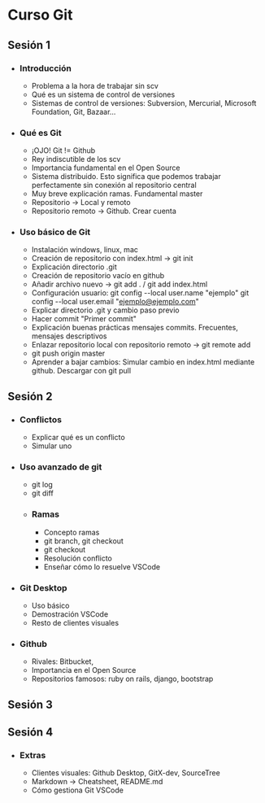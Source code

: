# Curso Git

## Sesión 1
* ### Introducción
    * Problema a la hora de trabajar sin scv
    * Qué es un sistema de control de versiones
    * Sistemas de control de versiones: Subversion, Mercurial, Microsoft Foundation, Git, Bazaar...
* ### Qué es Git
    * ¡OJO! Git != Github
    * Rey indiscutible de los scv
    * Importancia fundamental en el Open Source
    * Sistema distribuido. Esto significa que podemos trabajar perfectamente sin conexión al repositorio central
    * Muy breve explicación ramas. Fundamental master
    * Repositorio -> Local y remoto
    * Repositorio remoto -> Github. Crear cuenta
* ### Uso básico de Git
    * Instalación windows, linux, mac
    * Creación de repositorio con index.html -> git init
    * Explicación directorio .git
    * Creación de repositorio vacío en github
    * Añadir archivo nuevo -> git add . / git add index.html
    * Configuración usuario:
      git config --local user.name "ejemplo"
      git config --local user.email "ejemplo@ejemplo.com"
    * Explicar directorio .git y cambio paso previo
    * Hacer commit "Primer commit"
    * Explicación buenas prácticas mensajes commits. Frecuentes, mensajes descriptivos
    * Enlazar repositorio local con repositorio remoto -> git remote add
    * git push origin master
    * Aprender a bajar cambios: Simular cambio en index.html mediante github. Descargar con git pull

## Sesión 2
* ### Conflictos
    * Explicar qué es un conflicto
    * Simular uno
    
* ### Uso avanzado de git
    * git log
    * git diff
    * ### Ramas
        * Concepto ramas
        * git branch, git checkout
        * git checkout
        * Resolución conflicto
        * Enseñar cómo lo resuelve VSCode
* ### Git Desktop
    * Uso básico
    * Demostración VSCode
    * Resto de clientes visuales
* ### Github
    * Rivales: Bitbucket, 
    * Importancia en el Open Source
    * Repositorios famosos: ruby on rails, django, bootstrap

## Sesión 3

## Sesión 4

* ### Extras
    * Clientes visuales: Github Desktop, GitX-dev, SourceTree
    * Markdown -> Cheatsheet, README.md
    * Cómo gestiona Git VSCode
